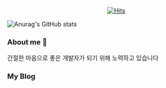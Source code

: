 <!--
### Effort With  👋

**goodbyeyo/goodbyeyo** is a ✨ _special_ ✨ repository because its `README.md` (this file) appears on your GitHub profile.

Here are some ideas to get you started:

- 🔭 I’m currently working on ...
- 🌱 I’m currently learning ...
- 👯 I’m looking to collaborate on ...
- 🤔 I’m looking for help with ...
- 💬 Ask me about ...
- 📫 How to reach me: ...
- 😄 Pronouns: ...
- ⚡ Fun fact: ...
lightgrey
![header](https://img.shields.io/badge/Oracle-blue)
![header](https://img.shields.io/badge/PostgreSQL-blue)
![header](https://img.shields.io/badge/MySQL-blue)
-->
<!--
### FaborTech  List

![header](https://img.shields.io/badge/Java-red)
![header](https://img.shields.io/badge/Kotlin-orange)
![header](https://img.shields.io/badge/Spring-pink)
![header](https://img.shields.io/badge/SpringDataJPA-pink)
![header](https://img.shields.io/badge/SpringBatch-pink)
![header](https://img.shields.io/badge/Javascript-yellowgreen)
![header](https://img.shields.io/badge/Vuejs-yellowgreen)
![header](https://img.shields.io/badge/Thymeleaf-yellowgreen)
![header](https://img.shields.io/badge/Webpack-green)

![header](https://img.shields.io/badge/Kafka(learning)-grey)
![header](https://img.shields.io/badge/RabbitMq-grey)
![header](https://img.shields.io/badge/Jenkins-blue)
![header](https://img.shields.io/badge/Rundeck-blue)
![header](https://img.shields.io/badge/Git-skyblue)

### Languages

![Top Langs](https://github-readme-stats.vercel.app/api/top-langs/?username=goodbyeyo&layout=compact&theme=dark)

### Activity
<tr/>
-->


<div align=center>
	
 [![Hits](https://hits.seeyoufarm.com/api/count/incr/badge.svg?url=https%3A%2F%2Fgithub.com%2Fgoodbyeyo%2F&count_bg=%2309D9C3&title_bg=%2337ACDF&icon=adblock.svg&icon_color=%23EBE9E7&title=hits&edge_flat=true)](https://hits.seeyoufarm.com)
	
  </div>

![Anurag's GitHub stats](https://github-readme-stats.vercel.app/api?username=goodbyeyo&theme=dark&show_icons=true)


### About me 💬 
간절한 마음으로 좋은 개발자가 되기 위해 노력하고 있습니다



### My Blog




<!--
https://img.shields.io/badge/Blog-?style=flat-square&logo=쓰고싶은 아이콘이름&logoColor=white&link=너의링크

-->

